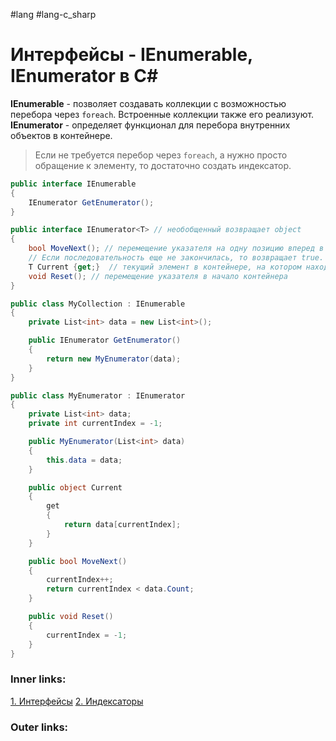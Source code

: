 #lang #lang-c_sharp

# Интерфейсы - IEnumerable, IEnumerator в C#

**IEnumerable** - позволяет создавать коллекции с возможностью перебора через `foreach`. Встроенные коллекции также его реализуют.
**IEnumerator** - определяет функционал для перебора внутренних объектов в контейнере.
> Если не требуется перебор через `foreach`,  а нужно просто обращение к элементу, то достаточно создать индексатор.

```csharp
public interface IEnumerable
{
    IEnumerator GetEnumerator();
}

public interface IEnumerator<T> // необобщенный возвращает object
{
    bool MoveNext(); // перемещение указателя на одну позицию вперед в контейнере элементов
    // Если последовательность еще не закончилась, то возвращает true. Если же последовательность закончилась, то возвращается false.
    T Current {get;}  // текущий элемент в контейнере, на котором находится указатель.
    void Reset(); // перемещение указателя в начало контейнера
}
```

```csharp
public class MyCollection : IEnumerable
{
    private List<int> data = new List<int>();

    public IEnumerator GetEnumerator()
    {
        return new MyEnumerator(data);
    }
}

public class MyEnumerator : IEnumerator
{
	private List<int> data;
	private int currentIndex = -1;

	public MyEnumerator(List<int> data)
	{
		this.data = data;
	}

	public object Current
	{
		get
		{
			return data[currentIndex];
		}
	}

	public bool MoveNext()
	{
		currentIndex++;
		return currentIndex < data.Count;
	}

	public void Reset()
	{
		currentIndex = -1;
	}
}
```

### Inner links:
[1. Интерфейсы](1.%20Languages/C-sharp/0.%20Введение/3.%20Интерфейсы/1.%20Интерфейсы.md)
[2. Индексаторы](1.%20Languages/C-sharp/0.%20Введение/2.%20Классовые%20механизмы/2.%20Индексаторы.md)

### Outer links:


